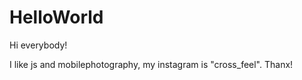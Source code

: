 # HelloWorld

Hi everybody! 

I like js and mobilephotography, my instagram is "cross_feel". Thanx!
